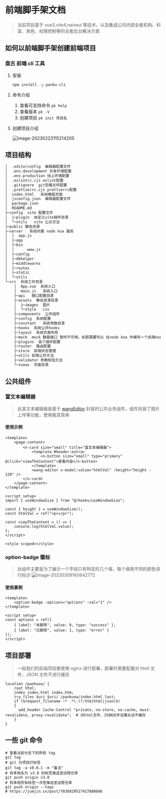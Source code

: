 # 前端脚手架文档

> 当前项目基于 vue3,vite4,naiveui 等技术，以及集成公司内部全套机构、科室、角色、权限控制等的全套后台解决方案

## 如何以前端脚手架创建前端项目

### 盘古 前端 cli 工具

1. 安装

   ```sh
   npm install -g panku-cli
   ```

2. 命令介绍

   1. 查看可支持命令 `pk help`
   2. 查看版本 `pk -V`
   3. 创建项目 `pk init 项目名`

3. 创建项目介绍

   ![image-20230223115214205](https://cdn.jsdelivr.net/gh/gzh2157710760/img-lib/img/image-20230223115214205.png)

## 项目结构

```bash
│  .editorconfig  编辑器配置文件
│  .env.development 开发环境配置
│  .env.production 线上环境配置
│  .eslintrc.cjs eslint配置
│  .gitignore  git忽略文件配置
│  .prettierrc.cjs prettierrc配置
│  index.html   系统模板页面
│  jsconfig.json  编辑器配置文件
│  package.json
│  README.md
├─config  vite 配置文件
│  ├─plugin  自定义vite插件目录
│  └─utils   vite 公众方法
├─public 静态资源
├─server   系统内置 node koa 服务
│  │  app.js
│  ├─app
│  ├─bin
│  │      www.js
│  ├─config
│  ├─dbhelper
│  ├─middlewares
│  ├─routes
│  ├─static
│  └─utils
└─src  系统工作目录
    │  App.vue  系统入口
    │  main.js   系统入口
    ├─api   接口配置目录
    ├─assets  静态资源目录
    │  ├─images  图片
    │  └─style   css
    ├─components  公共组件
    ├─config  系统配置
    ├─constant   系统常数目录
    ├─hooks  系统公共hooks
    ├─layout  系统页面布局
    ├─mock  mock 数据接口 暂时不可用，如若需要可以 在node koa 中编写一个前端node接口
    ├─plugins  各个插件配置
    ├─router  路由配置
    ├─store  前端状态管理
    ├─utils 前端公共方法
    ├─validator 参数校验方法
    └─views  页面目录
```

## 公共组件

### 富文本编辑器

> 此富文本编辑器是基于 [wangEditor](https://www.wangeditor.com/) 封装的公共业务组件，组件封装了图片上传等功能，使用极其简单

#### 使用示例

```vue
<template>
	<page-content>
		<n-card size="small" title="富文本编辑器">
			<template #header-extra>
				<n-button size="small" type="primary" @click="viewTheContent">查看内容</n-button>
			</template>
			<wang-editor v-model:value="htmlVal" :height="height - 120" />
		</n-card>
	</page-content>
</template>

<script setup>
import { useWindowSize } from "@/hooks/useWindowSize";

const { height } = useWindowSize();
const htmlVal = ref("<p></p>");

const viewTheContent = () => {
	console.log(htmlVal.value);
};
</script>

<style scoped></style>
```

### option-badge 徽标

> 此组件主要是为了展示一个字段只有特定的几个值，每个值用不同的颜色进行标识
> ![image-20230309160642772](http://qiniu.guzhh.xyz/image-20230309160642772.png)

#### 使用事例

```vue
<template>
	<option-badge :options="options" :val="1" />
</template>

<script setup>
const options = ref([
	{ label: "未删除", value: 0, type: "success" },
	{ label: "已删除", value: 1, type: "error" }
]);
</script>
```

## 项目部署

> 一般我们的前端项目都使用 nginx 进行部署，部署时需要配置对 html 文件、JSON 文件不进行缓存

```chef
location /pankuoa/ {
    root html;
    index index.html index.htm;
    try_files $uri $uri/ /pankuoa/index.html last;
    if ($request_filename ~* .*\.(?:htm|html|json)$)
    {
      add_header Cache-Control "private, no-store, no-cache, must-revalidate, proxy-revalidate";  # 对html文件、JSON文件设置永远不缓存
    }
}
```

## 一些 git 命令

```shell
# 查看当前分支下的所有 tag
git tag
# git 为项目打标签
git tag -a v0.0.1 -m "备注"
# 将本地名为 v3.0 的标签推送至远程仓库
git push origin v3.0
# 将本地所有标签一次性推送至远程仓库
git push origin --tags
# https://juejin.cn/post/7038929527417880606
```
